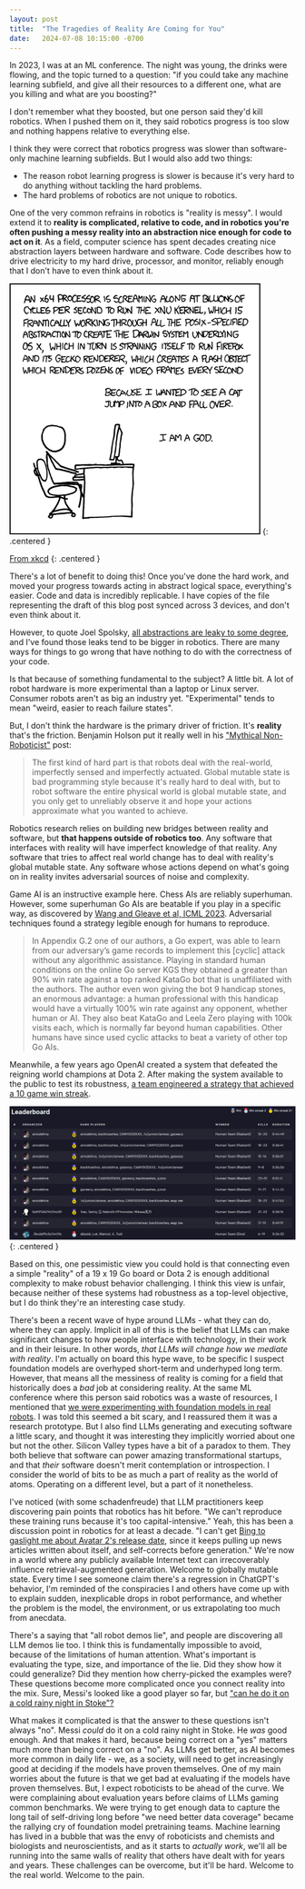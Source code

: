 ```yaml
---
layout: post
title:  "The Tragedies of Reality Are Coming for You"
date:   2024-07-08 10:15:00 -0700
---
```


In 2023, I was at an ML conference. The night was young, the drinks were flowing, and the topic turned to a question: "if you could take any machine learning subfield, and give all their
resources to a different one, what are you killing and what are you boosting?"

I don't remember what they boosted, but one person said they'd kill robotics. When I pushed
them on it, they said robotics progress is too slow and nothing happens relative to everything else.

I think they were correct that robotics progress was slower than software-only machine learning
subfields. But I would also add two things:

* The reason robot learning progress is slower is because it's very hard to do anything without tackling the hard problems.
* The hard problems of robotics are not unique to robotics.

One of the very common refrains in robotics is "reality is messy".
I would extend it to **reality is complicated, relative to code, and in robotics you're
often pushing a messy reality into an abstraction nice enough for code to act on it**.
As a field, computer science has spent decades creating nice abstraction
layers between hardware and software. Code describes how to drive electricity to my
hard drive, processor, and monitor, reliably enough that I don't have to even think
about it.

![xkcd comic](/public/tragedies-of-reality/abstraction.png)
{: .centered }

[From xkcd](https://xkcd.com/676/)
{: .centered }

There's a lot of benefit to doing this! Once you've done the hard work, and moved your
progress towards acting in abstract logical space, everything's easier.
Code and data is incredibly replicable. I have copies of the file
representing the draft of this blog post synced across 3 devices, and don't even
think about it.

However, to quote Joel Spolsky,
[all abstractions are leaky to some degree](https://www.joelonsoftware.com/2002/11/11/the-law-of-leaky-abstractions), and I've found those leaks tend to be bigger in robotics. There are many
ways for things to go wrong that have nothing to do with the correctness of your code.

Is that because of something fundamental to the subject? A little bit. A lot of robot
hardware is more experimental than a laptop or
Linux server. Consumer robots aren't as big an industry yet. "Experimental" tends to mean "weird, easier to reach failure states".

But, I don't think the hardware is the primary driver of friction. It's **reality** that's
the friction. Benjamin Holson put it really well in his ["Mythical Non-Roboticist"](https://generalrobots.substack.com/p/the-mythical-non-roboticist) post:

> The first kind of hard part is that robots deal with the real-world, imperfectly sensed and imperfectly actuated. Global mutable state is bad programming style because it's really hard to deal with, but to robot software the entire physical world is global mutable state, and you only get to unreliably observe it and hope your actions approximate what you wanted to achieve.

Robotics research relies on building new bridges between reality and software, but **that happens outside of robotics too**. Any software that interfaces with reality will have imperfect knowledge of that reality. Any software that tries to affect real world change has to deal with reality's global mutable state.
Any software whose actions depend on what's going on in reality invites adversarial
sources of noise and complexity.

Game AI is an instructive example here. Chess AIs are reliably superhuman.
However, some superhuman Go AIs are beatable if you play in a specific way, as discovered by
[Wang and Gleave et al, ICML 2023](https://arxiv.org/abs/2211.00241). Adversarial
techniques found a strategy legible enough for humans to reproduce.

> In Appendix G.2 one of our authors, a Go expert, was able
> to learn from our adversary’s game records to implement
> this [cyclic] attack without any algorithmic assistance. Playing in
> standard human conditions on the online Go server KGS
> they obtained a greater than 90% win rate against a top
> ranked KataGo bot that is unaffiliated with the authors. The
> author even won giving the bot 9 handicap stones, an enormous advantage: a human professional with this handicap
> would have a virtually 100% win rate against any opponent,
> whether human or AI. They also beat KataGo and Leela
> Zero playing with 100k visits each, which is normally far
> beyond human capabilities. Other humans have since used
> cyclic attacks to beat a variety of other top Go AIs.

Meanwhile, a few years ago OpenAI created a system that defeated the reigning world champions at
Dota 2. After making the system available to the public to test its robustness, [a team engineered a strategy that achieved a 10 game win streak](https://web.archive.org/web/20200306003104/https://arena.openai.com/#/results).

![OpenAI Five leaderboard](/public/tragedies-of-reality/dota.png)
{: .centered }

Based on this, one pessimistic view you could hold is that connecting even a simple "reality" of a 19 x 19 Go board or Dota 2 is enough additional complexity to make robust behavior challenging.
I think this view is unfair, because neither of these systems had robustness as a top-level
objective, but I do think they're an interesting case study.

There's been a recent wave of hype around LLMs - what they can do, where they can apply. Implicit in all of this is the belief that LLMs can make significant changes to how people interface with technology, in their work and in their leisure. In other words, *that LLMs will change how we mediate with reality*.
I'm actually on board this hype wave, to be specific I suspect foundation models are overhyped short-term
and underhyped long term.
However, that means all the messiness of reality is coming
for a field that historically does a *bad* job at considering reality.
At the same ML conference where this person said robotics was a waste of resources, I mentioned
that [we were experimenting with foundation models in real robots](https://robotics-transformer2.github.io/). I was told this seemed a bit scary, and I reassured them it was a research prototype.
But I also find LLMs generating and executing software a little scary, and thought it was
interesting they implicitly worried about one but not the other.
Silicon Valley types
have a bit of a paradox to them. They both believe that software can power amazing transformational startups, and that *their* software doesn't merit contemplation or introspection. I consider the world
of bits to be as much a part of reality as the world of atoms. Operating on a different level, but
a part of it nonetheless.

I've
noticed (with some schadenfreude) that LLM practitioners keep discovering pain points that robotics
has hit before.
"We can't reproduce these training runs because it's too capital-intensive." Yeah, this has been
a discussion point in robotics for at least a decade.
"I can't get [Bing to gaslight me about Avatar 2's release date](https://x.com/MovingToTheSun/status/1625156575202537474), since it keeps pulling up news articles written about itself, and self-corrects before generation." We're now in a world
where any publicly available Internet text can irrecoverably influence retrieval-augmented
generation. Welcome to globally mutable state. Every time I see someone claim there's a regression
in ChatGPT's behavior, I'm reminded of the conspiracies I and others have come up with to explain
sudden, inexplicable drops in robot performance, and whether the problem is the model, the environment, or us extrapolating too much from anecdata.

There's a saying that "all robot demos lie", and people are discovering all LLM demos lie too.
I think this is fundamentally impossible to avoid, because of the limitations of human attention.
What's important is evaluating the type, size, and importance of the lie.
Did they show how it could generalize? Did they mention how cherry-picked the examples were?
These questions become more complicated once you connect reality into the mix.
Sure, Messi's looked like a good player so far, but
["can he do it on a cold rainy night in Stoke"?](https://onefootball.com/en/news/origins-of-can-they-do-it-on-a-cold-rainy-night-in-stoke-38867246)

What makes it complicated is that the answer to these questions isn't always "no". Messi *could*
do it on a cold rainy night in Stoke. He *was* good enough. And that makes it hard, because being correct on a "yes"
matters much more than being correct on a "no".
As LLMs get better, as AI becomes more common in daily life - we, as a society, will need to get
increasingly good at deciding if the models have proven themselves. One of my main worries about the future is
that we get bad at evaluating if the models have proven themselves. But, I expect roboticists
to be ahead of the curve. We were complaining about evaluation years before claims of LLMs gaming
common benchmarks.
We were trying to get enough data to capture the long tail of self-driving long
before "we need better data coverage" became the rallying cry of foundation model pretraining teams.
Machine learning has lived in a bubble that was the envy of roboticists and chemists and biologists and
neuroscientists, and as it starts to *actually work*, we'll all be running into the same walls
of reality that others have dealt with for years and years.
These challenges can be overcome, but it'll be hard.
Welcome to the real world. Welcome to the pain.
